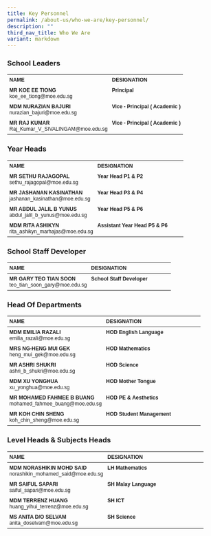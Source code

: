 ```yaml
---
title: Key Personnel
permalink: /about-us/who-we-are/key-personnel/
description: ""
third_nav_title: Who We Are
variant: markdown
---
```

### **School Leaders**

<style>
  .school-staff-table {
    font-family: Arial, Helvetica, sans-serif;
    font-size: 12px;
    width: 100%;
  }
  .school-staff-table th, .school-staff-table td {
    text-align: left;
    vertical-align: top;
    padding: 5px;
  }
  .aligned-table td:first-child {
    width: 50%;
  }
  .aligned-table td:nth-child(2) {
    width: 50%;
  }
  .school-leaders-table img {
    width: 150px;
    display: block;
  }
</style>


<table class="school-staff-table school-leaders-table">
  <tbody>
		<tr>
    <th>NAME</th>
    <th>DESIGNATION</th>
  </tr>
  <tr>
    <td><strong>MR KOE EE TIONG</strong><br>koe_ee_tiong@moe.edu.sg</td>
    <td><strong>Principal</strong></td>
  </tr>
  <tr>
    <td><strong>MDM NURAZIAN BAJURI</strong><br>nurazian_bajuri@moe.edu.sg</td>
    <td><strong>Vice - Principal ( Academic )</strong></td>
  </tr>
  <tr>
    <td><strong>MR RAJ KUMAR</strong><br>Raj_Kumar_V_SIVALINGAM@moe.edu.sg</td>
    <td><strong>Vice - Principal ( Academic )</strong></td>
  </tr>
</tbody></table>
		
### 		**Year Heads**
<table class="school-staff-table aligned-table">
  <tbody><tr>
    <th>NAME</th>
    <th>DESIGNATION</th>
  </tr>
  <tr>
    <td><strong>MR SETHU RAJAGOPAL</strong><br>sethu_rajagopal@moe.edu.sg</td>
    <td><strong>Year Head P1 &amp; P2</strong></td>
  </tr>
  <tr>
    <td><strong>MR JASHANAN KASINATHAN</strong><br>jashanan_kasinathan@moe.edu.sg</td>
    <td><strong>Year Head P3 &amp; P4</strong></td>
  </tr>
  <tr>
    <td><strong>MR ABDUL JALIL B YUNUS</strong><br>abdul_jalil_b_yunus@moe.edu.sg</td>
    <td><strong>Year Head P5 &amp; P6</strong></td>
  </tr>
  <tr>
    <td><strong>MDM RITA ASHIKYN</strong><br>rita_ashikyn_marhajas@moe.edu.sg</td>
    <td><strong>Assistant Year Head P5 &amp; P6</strong></td>
  </tr>
</tbody></table>
		
### 		**School Staff Developer**
 <table class="school-staff-table aligned-table">
	<thead>
  <tr>
    <th>NAME</th>
    <th>DESIGNATION</th>
  </tr>
	</thead>
  <tbody><tr>
    <td><strong>MR GARY TEO TIAN SOON</strong><br>teo_tian_soon_gary@moe.edu.sg</td>
    <td><strong>School Staff Developer</strong></td>
  </tr>
</tbody></table>


### **Head Of Departments**
<table class="school-staff-table aligned-table">
	<thead>
  <tr>
    <th>NAME</th>
    <th>DESIGNATION</th>
  </tr>
	</thead>
  <tbody><tr>
    <td><strong>MDM EMILIA RAZALI</strong><br>emilia_razali@moe.edu.sg</td>
    <td><strong>HOD English Language</strong></td>
  </tr>
  <tr>
    <td><strong>MRS NG-HENG MUI GEK</strong><br>heng_mui_gek@moe.edu.sg</td>
    <td><strong>HOD Mathematics</strong></td>
  </tr>
  <tr>
    <td><strong>MR ASHRI SHUKRI</strong><br>ashri_b_shukri@moe.edu.sg</td>
    <td><strong>HOD Science</strong></td>
  </tr>
  <tr>
    <td><strong>MDM XU YONGHUA</strong><br>xu_yonghua@moe.edu.sg</td>
    <td><strong>HOD Mother Tongue</strong></td>
  </tr>
  <tr>
    <td><strong>MR MOHAMED FAHMEE B BUANG</strong><br>mohamed_fahmee_buang@moe.edu.sg</td>
    <td><strong>HOD PE &amp; Aesthetics</strong></td>
  </tr>
  <tr>
    <td><strong>MR KOH CHIN SHENG</strong><br>koh_chin_sheng@moe.edu.sg</td>
    <td><strong>HOD Student Management</strong></td>
  </tr>
</tbody></table>


		
### **Level Heads &amp; Subjects Heads**

<table class="school-staff-table aligned-table">
	<thead>
  <tr>
    <th>NAME</th>
    <th>DESIGNATION</th>
  </tr>
	</thead>
  <tbody><tr>
    <td><strong>MDM NORASHIKIN MOHD SAID</strong><br>norashikin_mohamed_said@moe.edu.sg</td>
    <td><strong>LH Mathematics</strong></td>
  </tr>
  <tr>
    <td><strong>MR SAIFUL SAPARI</strong><br>saiful_sapari@moe.edu.sg</td>
    <td><strong>SH Malay Language</strong></td>
  </tr>
  <tr>
    <td><strong>MDM TERRENZ HUANG</strong><br>huang_yihui_terrenz@moe.edu.sg</td>
    <td><strong>SH ICT</strong></td>
  </tr>
  <tr>
    <td><strong>MS ANITA D/O SELVAM</strong><br>anita_doselvam@moe.edu.sg</td>
    <td><strong>SH Science</strong></td>
  </tr>
</tbody></table>